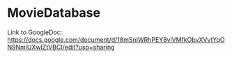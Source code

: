 # MovieDatabase
Link to GoogleDoc: https://docs.google.com/document/d/18mSnIWRhPEY8viVMfkObvXVvtYqON9NmiUXwIZtVBCI/edit?usp=sharing
